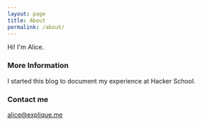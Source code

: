 ```yaml
---
layout: page
title: About
permalink: /about/
---
```


Hi! I'm Alice.

### More Information

I started this blog to document my experience at Hacker School. 

### Contact me

[alice@explique.me](mailto:alice@explique.me)
